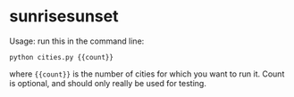 # sunrisesunset

Usage: run this in the command line:

    python cities.py {{count}}
    
where `{{count}}` is the number of cities for which you want to run it. Count is optional, and should only really be used for testing.
